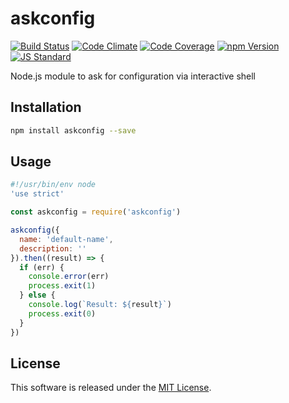 askconfig
==========

<!---
This file is generated by ape-tmpl. Do not update manually.
--->

<!-- Badge Start -->
<a name="badges"></a>

[![Build Status][bd_travis_shield_url]][bd_travis_url]
[![Code Climate][bd_codeclimate_shield_url]][bd_codeclimate_url]
[![Code Coverage][bd_codeclimate_coverage_shield_url]][bd_codeclimate_url]
[![npm Version][bd_npm_shield_url]][bd_npm_url]
[![JS Standard][bd_standard_shield_url]][bd_standard_url]

[bd_repo_url]: https://github.com/okunishinishi/node-askconfig
[bd_travis_url]: http://travis-ci.org/okunishinishi/node-askconfig
[bd_travis_shield_url]: http://img.shields.io/travis/okunishinishi/node-askconfig.svg?style=flat
[bd_travis_com_url]: http://travis-ci.com/okunishinishi/node-askconfig
[bd_travis_com_shield_url]: https://api.travis-ci.com/okunishinishi/node-askconfig.svg?token=
[bd_license_url]: https://github.com/okunishinishi/node-askconfig/blob/master/LICENSE
[bd_codeclimate_url]: http://codeclimate.com/github/okunishinishi/node-askconfig
[bd_codeclimate_shield_url]: http://img.shields.io/codeclimate/github/okunishinishi/node-askconfig.svg?style=flat
[bd_codeclimate_coverage_shield_url]: http://img.shields.io/codeclimate/coverage/github/okunishinishi/node-askconfig.svg?style=flat
[bd_gemnasium_url]: https://gemnasium.com/okunishinishi/node-askconfig
[bd_gemnasium_shield_url]: https://gemnasium.com/okunishinishi/node-askconfig.svg
[bd_npm_url]: http://www.npmjs.org/package/askconfig
[bd_npm_shield_url]: http://img.shields.io/npm/v/askconfig.svg?style=flat
[bd_standard_url]: http://standardjs.com/
[bd_standard_shield_url]: https://img.shields.io/badge/code%20style-standard-brightgreen.svg

<!-- Badge End -->


<!-- Description Start -->
<a name="description"></a>

Node.js module to ask for configuration via interactive shell

<!-- Description End -->




<!-- Sections Start -->
<a name="sections"></a>

<!-- Section from "doc/guides/01.Installation.md.hbs" Start -->

<a name="section-doc-guides-01-installation-md"></a>

Installation
-----

```bash
npm install askconfig --save
```

<!-- Section from "doc/guides/01.Installation.md.hbs" End -->

<!-- Section from "doc/guides/02.Usage.md.hbs" Start -->

<a name="section-doc-guides-02-usage-md"></a>

Usage
-----

```javascript
#!/usr/bin/env node
'use strict'

const askconfig = require('askconfig')

askconfig({
  name: 'default-name',
  description: ''
}).then((result) => {
  if (err) {
    console.error(err)
    process.exit(1)
  } else {
    console.log(`Result: ${result}`)
    process.exit(0)
  }
})


````


<!-- Section from "doc/guides/02.Usage.md.hbs" End -->


<!-- Sections Start -->


<!-- LICENSE Start -->
<a name="license"></a>

License
-------
This software is released under the [MIT License](https://github.com/okunishinishi/node-askconfig/blob/master/LICENSE).

<!-- LICENSE End -->


